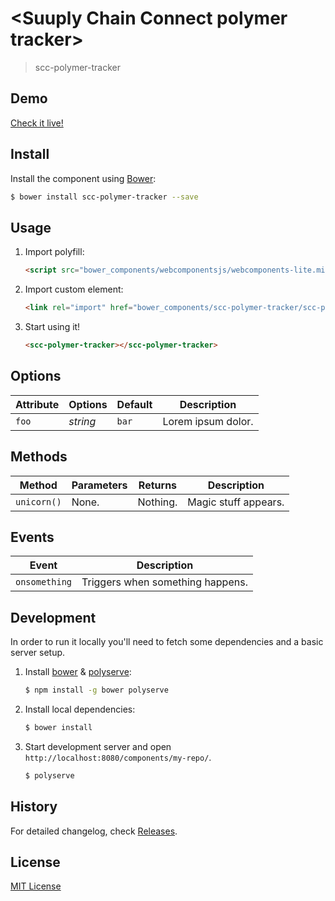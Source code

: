 # &lt;Suuply Chain Connect polymer tracker&gt;

> scc-polymer-tracker
>

## Demo

[Check it live!](http://my-user.github.io/my-repo)

## Install

Install the component using [Bower](http://bower.io/):

```sh
$ bower install scc-polymer-tracker --save
```

## Usage

1. Import polyfill:

    ```html
    <script src="bower_components/webcomponentsjs/webcomponents-lite.min.js"></script>
    ```

2. Import custom element:

    ```html
    <link rel="import" href="bower_components/scc-polymer-tracker/scc-polymer-tracker.html">
    ```

3. Start using it!

    ```html
    <scc-polymer-tracker></scc-polymer-tracker>
    ```

## Options

Attribute     | Options     | Default      | Description
---           | ---         | ---          | ---
`foo`         | *string*    | `bar`        | Lorem ipsum dolor.

## Methods

Method        | Parameters   | Returns     | Description
---           | ---          | ---         | ---
`unicorn()`   | None.        | Nothing.    | Magic stuff appears.

## Events

Event         | Description
---           | ---
`onsomething` | Triggers when something happens.

## Development

In order to run it locally you'll need to fetch some dependencies and a basic server setup.

1. Install [bower](http://bower.io/) & [polyserve](https://npmjs.com/polyserve):

    ```sh
    $ npm install -g bower polyserve
    ```

2. Install local dependencies:

    ```sh
    $ bower install
    ```

3. Start development server and open `http://localhost:8080/components/my-repo/`.

    ```sh
    $ polyserve
    ```

## History

For detailed changelog, check [Releases](https://github.build.ge.com/212601662/scc-polymer-tracker/releases).

## License

[MIT License](http://opensource.org/licenses/MIT)
